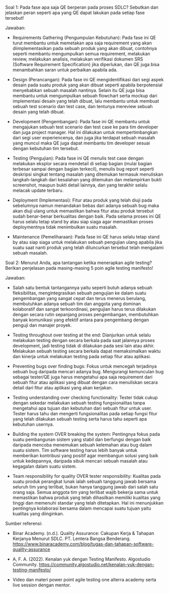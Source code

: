 Soal 1:
Pada fase apa saja QE berperan pada proses SDLC? Sebutkan dan jelaskan peran seperti apa yang QE dapat lakukan pada setiap fase tersebut!

Jawaban:
- Requirements Gathering (Pengumpulan Kebutuhan): Pada fase ini QE turut membantu untuk memetakan apa saja requirement yang akan diimplementasikan pada sebuah produk yang akan dibuat, contohnya seperti membantu mengumpulkan semua requirement, melakukan review, melakukan analisis, melakukan verifikasi dokumen SRS (Software Requirement Specification) jika diperlukan, dan QE juga bisa menambahkan saran untuk perbaikan apabila ada.

- Design (Perancangan): Pada fase ini QE mengidentifikasi dari segi aspek desain pada suatu produk yang akan dibuat seperti apabila berpotensial menyebabkan sebuah masalah nantinya. Selain itu QE juga bisa membantu untuk mengumpulkan sebuah flowchart serta mockup dari implementasi desain yang telah dibuat, lalu membantu untuk membuat sebuah test scenario dan test case, dan tentunya mereview sebuah desain yang telah dibuat.

- Development (Pengembangan): Pada fase ini QE membantu untuk mengajukan sebuah test scenario dan test case ke para tim developer dan juga project manager. Hal ini dilakukan untuk mempertimbangkan dari segi user experiencenya, dan juga jika terdapat sebuah masalah yang muncul maka QE juga dapat membantu tim developer sesuai dengan kebutuhan tim tersebut.

- Testing (Pengujian): Pada fase ini QE menulis test case dengan melakukan eksplor secara mendetail di setiap bagian (mulai bagian terbesar sampai dengan bagian terkecil), menulis bug report seperti deskripsi singkat tentang masalah yang ditemukan termasuk menuliskan langkah-langkah dari kesalahan yang ditemukan dan melampirkan bukti screenshot, maupun bukti detail lainnya, dan yang terakhir selalu melacak update terbaru.

- Deployment (Implementasi): Fitur atau produk yang telah diuji pada sebelumnya namun menandakan bebas dari adanya sebuah bug maka akan diuji ulang untuk memastikan bahwa fitur atau produk tersebut sudah benar-benar berkualitas dengan baik. Pada selama proses ini QE harus selalu tetap stand by atau siap siaga agar memastikan proses deploymentnya tidak menimbulkan suatu masalah.

- Maintenance (Pemeliharaan): Pada fase ini QE harus selalu tetap stand by atau siap siaga untuk melakukan sebuah pengujian ulang apabila jika suatu saat nanti produk yang telah diluncurkan tersebut telah mengalami sebuah masalah.

Soal 2:
Menurut Anda, apa tantangan ketika menerapkan agile testing? Berikan penjelasan pada masing-masing 5 poin agile testing manifesto!

Jawaban:
- Salah satu bentuk tantangannya yaitu seperti butuh adanya sebuah fleksibilitas, mengintegrasikan sebuah pengujian ke dalam suatu pengembangan yang sangat cepat dan terus menerus berulang, membutuhkan adanya sebuah tim dan anggota yang dominan kolaboratif dan sangat terkoordinasi, pengujian harus terus dilakukan dengan secara rutin sepanjang proses pengembangan, membutuhkan banyak komunikasi yang efektif antara para pengembang dengan penguji dan manajer proyek.

- Testing throughout over testing at the end: Dianjurkan untuk selalu melakukan testing dengan secara berkala pada saat jalannya proses development, jadi testing tidak di dilakukan pada sesi lain atau akhir. Melakukan sebuah testing secara berkala dapat memaksimalkan waktu dan kinerja untuk melakukan testing pada setiap fitur atau aplikasi.

- Preventing bugs over finding bugs: Fokus untuk mencegah terjadinya sebuah bug daripada mencari adanya bug. Mengurangi kemunculan bug sebagai tester/QE juga harus mengetahui apa saja requirement dari sebuah fitur atau aplikasi yang dibuat dengan cara menuliskan secara detail dari fitur atau aplikasi yang akan kerjakan.

- Testing understanding over checking functionality: Tester tidak cukup dengan sekedar melakukan sebuah testing fungsionalitas tanpa mengetahui apa tujuan dan kebutuhan dari sebuah fitur untuk user. Tester harus tahu dan mengerti fungsionalitas pada setiap fungsi fitur yang telah dilakukan sebuah testing serta harus tahu seperti apa kebutuhan usernya.

- Building the system OVER breaking the system: Pentingnya fokus pada suatu pembangunan sistem yang stabil dan berfungsi dengan baik daripada mencoba menemukan sebuah kelemahan atau bug dalam suatu sistem. Tim software testing harus lebih banyak untuk memberikan kontribusi yang positif agar membangun solusi yang baik untuk kedepannya, daripada sibuk mencari sebuah masalah atau kegagalan dalam suatu sistem.

- Team responsibility for quality OVER tester responsibility: Kualitas pada suatu produk perangkat lunak ialah sebuah tanggung jawab bersama seluruh tim yang terlibat, bukan hanya tanggung jawab dari salah satu orang saja. Semua anggota tim yang terlibat wajib bekerja sama untuk memastikan bahwa produk yang telah dihasilkan memiliki kualitas yang tinggi dan memenuhi standar yang telah ditetapkan. Hal ini menunjukkan pentingnya kolaborasi bersama dalam mencapai suatu tujuan yaitu kualitas yang diinginkan.

Sumber referensi:
- Binar Academy. (n.d.). Quality Assurance: Cakupan Kerja & Tahapan Kerjanya Menurut SDLC. PT. Lentera Bangsa Benderang. https://www.binaracademy.com/blog/tugas-dan-tahapan-software-quality-assurance

- A, F. A. (2022). Kenalan yuk dengan Testing Manifesto. Algostudio Community. https://community.algostudio.net/kenalan-yuk-dengan-testing-manifesto/

- Video dan materi power point agile testing one alterra academy serta live session dengan mentor.